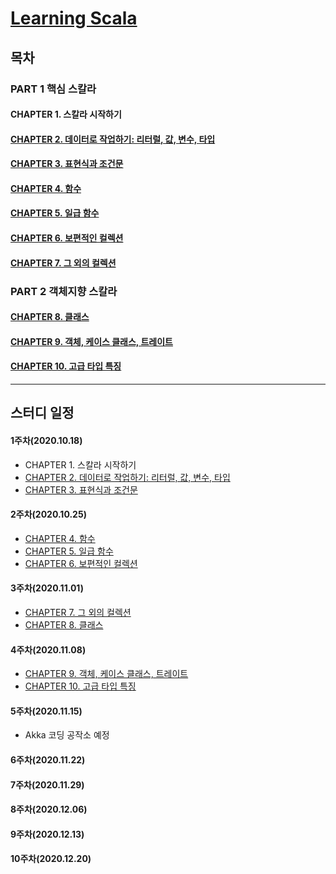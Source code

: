 # [Learning Scala](http://www.kyobobook.co.kr/product/detailViewKor.laf?ejkGb=KOR&mallGb=KOR&barcode=9791185890791&orderClick=LAG&Kc=)

## 목차
### PART 1 핵심 스칼라
#### CHAPTER 1. 스칼라 시작하기

#### [CHAPTER 2. 데이터로 작업하기: 리터럴, 값, 변수, 타입](./contents/chapter2.md)

#### [CHAPTER 3. 표현식과 조건문](./contents/chapter3.md)

#### [CHAPTER 4. 함수](./contents/chapter4.md)

#### [CHAPTER 5. 일급 함수](./contents/chapter5.md)

#### [CHAPTER 6. 보편적인 컬렉션](./contents/chapter6.md)

#### [CHAPTER 7. 그 외의 컬렉션](./contents/chapter7.md)


### PART 2 객체지향 스칼라 
#### [CHAPTER 8. 클래스](./contents/chapter8.md)

#### [CHAPTER 9. 객체, 케이스 클래스, 트레이트](./contents/chapter9.md)

#### [CHAPTER 10. 고급 타입 특징](./contents/chapter10.md)

---

## 스터디 일정

#### 1주차(2020.10.18)
- CHAPTER 1. 스칼라 시작하기
- [CHAPTER 2. 데이터로 작업하기: 리터럴, 값, 변수, 타입](./contents/chapter2.md)
- [CHAPTER 3. 표현식과 조건문](./contents/chapter3.md)

#### 2주차(2020.10.25)
- [CHAPTER 4. 함수](./contents/chapter4.md)
- [CHAPTER 5. 일급 함수](./contents/chapter5.md)
- [CHAPTER 6. 보편적인 컬렉션](./contents/chapter6.md)

#### 3주차(2020.11.01)
- [CHAPTER 7. 그 외의 컬렉션](./contents/chapter7.md)
- [CHAPTER 8. 클래스](./contents/chapter8.md)


#### 4주차(2020.11.08)
- [CHAPTER 9. 객체, 케이스 클래스, 트레이트](./contents/chapter9.md)
- [CHAPTER 10. 고급 타입 특징](./contents/chapter10.md)


#### 5주차(2020.11.15)
- Akka 코딩 공작소 예정 

#### 6주차(2020.11.22)

#### 7주차(2020.11.29)

#### 8주차(2020.12.06)

#### 9주차(2020.12.13)

#### 10주차(2020.12.20)

